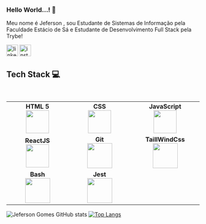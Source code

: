 ### Hello World...! 👋

Meu nome é Jeferson , sou Estudante de Sistemas de Informação pela Faculdade Estácio de Sá e Estudante de Desenvolvimento Full Stack pela Trybe!

[<img src='https://cdn.jsdelivr.net/npm/simple-icons@3.0.1/icons/linkedin.svg' alt='linkedin' height='30'>](https://www.linkedin.com/in/jefersongjr/)
[<img src='https://img.icons8.com/ios-filled/344/instagram-new--v1.png' alt='instagram' height='30'>](https://www.instagram.com/jeferson_gjr/)

## Tech Stack :computer:

<br>
<table>
<tbody>
 <tr>
<td align="center" width="20%">
<span><b><center>HTML 5</center></b></span> 
<img height=60px src="https://img.icons8.com/color/344/html-5--v1.png"> 
</td>
  
<td align="center" width="20%">
<span><b><center>CSS</center></b></span> 
<img height=60px src="https://img.icons8.com/color/344/css3.png"> 
</td>

  <td align="center" width="20%">
<span><b><center>JavaScript</center></b></span> 
<img height=60px src="https://img.icons8.com/color/344/javascript.png"> 
</td>

</tr>
 
<tr>
<td align="center" width="20%">
<span><b><center>ReactJS</center></b></span> 
<img height=60px src="https://img.icons8.com/ultraviolet/2x/react.png"> 
</td>

<td align="center" width="20%">
<span><b><center>Git</center></b></span> 
<img height=65px src="https://img.icons8.com/ios-glyphs/2x/github-2.png"> 
</td>

<td align="center" width="20%">
<span><b><center>TaillWindCss</center></b></span> 
<img height=65px src="https://img.icons8.com/color/344/tailwindcss.png"> 
</td>
</tr>

<tr>
<td align="center" width="20%">
<span><b><center>Bash</center></b></span> 
<img height=65px src="https://img.icons8.com/bubbles/2x/console.png"> 
</td>

<td align="center" width="20%">
<span><b><center>Jest</center></b></span> 
<img height=65px src="https://img.icons8.com/external-tal-revivo-color-tal-revivo/344/external-jest-can-collect-code-coverage-information-from-entire-projects-logo-color-tal-revivo.png"> 
</td>
 
</table>

 
![Jeferson Gomes GitHub stats](https://github-readme-stats.vercel.app/api?username=jefersongjr&show_icons=true&theme=tokyonight)
[![Top Langs](https://github-readme-stats.vercel.app/api/top-langs/?username=jefersongjr&show_icons=true&theme=tokyonight)](https://github.com/jefersongjr/github-readme-stats)


